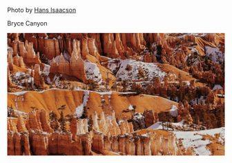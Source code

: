 Photo by [Hans Isaacson](https://unsplash.com/@hans_isaacson)

Bryce Canyon 

[![NtcKHag5GA4](./NtcKHag5GA4.webp)](https://unsplash.com/photos/brown-rocky-mountain-during-daytime-NtcKHag5GA4)